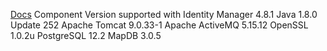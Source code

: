 [Docs](https://www.netiq.com/documentation/identity-manager-48/system-requirements-identity-manager-48x/data/system-requirements-identity-manager-48x.html)
Component	Version supported with Identity Manager 4.8.1
Java	1.8.0 Update 252
Apache Tomcat	9.0.33-1
Apache ActiveMQ	5.15.12
OpenSSL	1.0.2u
PostgreSQL	12.2
MapDB	3.0.5